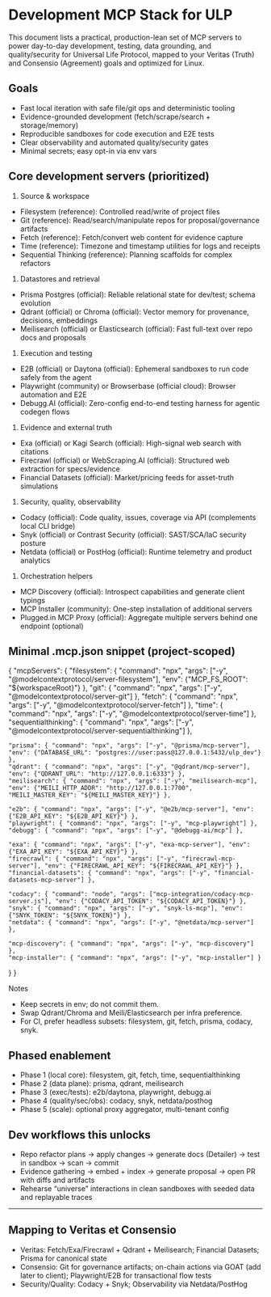# Development MCP Stack for ULP

This document lists a practical, production-lean set of MCP servers to power day-to-day development, testing, data grounding, and quality/security for Universal Life Protocol, mapped to your Veritas (Truth) and Consensio (Agreement) goals and optimized for Linux.

## Goals

- Fast local iteration with safe file/git ops and deterministic tooling
- Evidence-grounded development (fetch/scrape/search + storage/memory)
- Reproducible sandboxes for code execution and E2E tests
- Clear observability and automated quality/security gates
- Minimal secrets; easy opt-in via env vars

## Core development servers (prioritized)

1. Source & workspace

- Filesystem (reference): Controlled read/write of project files
- Git (reference): Read/search/manipulate repos for proposal/governance artifacts
- Fetch (reference): Fetch/convert web content for evidence capture
- Time (reference): Timezone and timestamp utilities for logs and receipts
- Sequential Thinking (reference): Planning scaffolds for complex refactors

1. Datastores and retrieval

- Prisma Postgres (official): Reliable relational state for dev/test; schema evolution
- Qdrant (official) or Chroma (official): Vector memory for provenance, decisions, embeddings
- Meilisearch (official) or Elasticsearch (official): Fast full-text over repo docs and proposals

1. Execution and testing

- E2B (official) or Daytona (official): Ephemeral sandboxes to run code safely from the agent
- Playwright (community) or Browserbase (official cloud): Browser automation and E2E
- Debugg.AI (official): Zero-config end-to-end testing harness for agentic codegen flows

1. Evidence and external truth

- Exa (official) or Kagi Search (official): High-signal web search with citations
- Firecrawl (official) or WebScraping.AI (official): Structured web extraction for specs/evidence
- Financial Datasets (official): Market/pricing feeds for asset-truth simulations

1. Security, quality, observability

- Codacy (official): Code quality, issues, coverage via API (complements local CLI bridge)
- Snyk (official) or Contrast Security (official): SAST/SCA/IaC security posture
- Netdata (official) or PostHog (official): Runtime telemetry and product analytics

1. Orchestration helpers

- MCP Discovery (official): Introspect capabilities and generate client typings
- MCP Installer (community): One-step installation of additional servers
- Plugged.in MCP Proxy (official): Aggregate multiple servers behind one endpoint (optional)

## Minimal .mcp.json snippet (project-scoped)

{
  "mcpServers": {
    "filesystem": { "command": "npx", "args": ["-y", "@modelcontextprotocol/server-filesystem"], "env": {"MCP_FS_ROOT": "${workspaceRoot}"} },
    "git": { "command": "npx", "args": ["-y", "@modelcontextprotocol/server-git"] },
    "fetch": { "command": "npx", "args": ["-y", "@modelcontextprotocol/server-fetch"] },
    "time": { "command": "npx", "args": ["-y", "@modelcontextprotocol/server-time"] },
    "sequentialthinking": { "command": "npx", "args": ["-y", "@modelcontextprotocol/server-sequentialthinking"] },

    "prisma": { "command": "npx", "args": ["-y", "@prisma/mcp-server"], "env": {"DATABASE_URL": "postgres://user:pass@127.0.0.1:5432/ulp_dev"} },
    "qdrant": { "command": "npx", "args": ["-y", "@qdrant/mcp-server"], "env": {"QDRANT_URL": "http://127.0.0.1:6333"} },
    "meilisearch": { "command": "npx", "args": ["-y", "meilisearch-mcp"], "env": {"MEILI_HTTP_ADDR": "http://127.0.0.1:7700", "MEILI_MASTER_KEY": "${MEILI_MASTER_KEY}"} },

    "e2b": { "command": "npx", "args": ["-y", "@e2b/mcp-server"], "env": {"E2B_API_KEY": "${E2B_API_KEY}"} },
    "playwright": { "command": "npx", "args": ["-y", "mcp-playwright"] },
    "debugg": { "command": "npx", "args": ["-y", "@debugg-ai/mcp"] },

    "exa": { "command": "npx", "args": ["-y", "exa-mcp-server"], "env": {"EXA_API_KEY": "${EXA_API_KEY}"} },
    "firecrawl": { "command": "npx", "args": ["-y", "firecrawl-mcp-server"], "env": {"FIRECRAWL_API_KEY": "${FIRECRAWL_API_KEY}"} },
    "financial-datasets": { "command": "npx", "args": ["-y", "financial-datasets-mcp-server"] },

    "codacy": { "command": "node", "args": ["mcp-integration/codacy-mcp-server.js"], "env": {"CODACY_API_TOKEN": "${CODACY_API_TOKEN}"} },
    "snyk": { "command": "npx", "args": ["-y", "snyk-ls-mcp"], "env": {"SNYK_TOKEN": "${SNYK_TOKEN}"} },
    "netdata": { "command": "npx", "args": ["-y", "@netdata/mcp-server"] },

    "mcp-discovery": { "command": "npx", "args": ["-y", "mcp-discovery"] },
    "mcp-installer": { "command": "npx", "args": ["-y", "mcp-installer"] }
  }
}

Notes

- Keep secrets in env; do not commit them.
- Swap Qdrant/Chroma and Meili/Elasticsearch per infra preference.
- For CI, prefer headless subsets: filesystem, git, fetch, prisma, codacy, snyk.

## Phased enablement

- Phase 1 (local core): filesystem, git, fetch, time, sequentialthinking
- Phase 2 (data plane): prisma, qdrant, meilisearch
- Phase 3 (exec/tests): e2b/daytona, playwright, debugg.ai
- Phase 4 (quality/sec/obs): codacy, snyk, netdata/posthog
- Phase 5 (scale): optional proxy aggregator, multi-tenant config

## Dev workflows this unlocks

- Repo refactor plans → apply changes → generate docs (Detailer) → test in sandbox → scan → commit
- Evidence gathering → embed + index → generate proposal → open PR with diffs and artifacts
- Rehearse “universe” interactions in clean sandboxes with seeded data and replayable traces

---

## Mapping to Veritas et Consensio

- Veritas: Fetch/Exa/Firecrawl + Qdrant + Meilisearch; Financial Datasets; Prisma for canonical state
- Consensio: Git for governance artifacts; on-chain actions via GOAT (add later to client); Playwright/E2B for transactional flow tests
- Security/Quality: Codacy + Snyk; Observability via Netdata/PostHog
